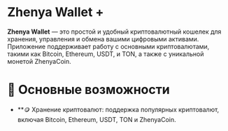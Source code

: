 # Zhenya Wallet +

**Zhenya Wallet** — это простой и удобный криптовалютный кошелек для хранения, управления и обмена вашими цифровыми активами. Приложение поддерживает работу с основными криптовалютами, такими как Bitcoin, Ethereum, USDT, и TON, а также с уникальной монетой ZhenyaCoin.

# 🚀 Основные возможности

- **🪙 Хранение криптовалют: поддержка популярных криптовалют, включая Bitcoin, Ethereum, USDT, TON и ZhenyaCoin.
